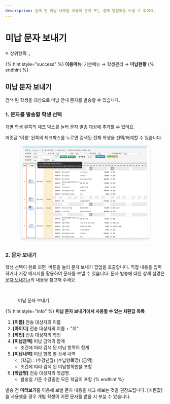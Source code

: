 ```yaml
---
description: 검색 된 미납 내역을 이용해 문자 또는 결제 알림톡을 보낼 수 있어요.
---
```


# 미납 문자 보내기

↖ 상위항목: [.](./ "mention")

{% hint style="success" %}
**이용메뉴**: 기본메뉴 → 학생관리 → **미납현황**
{% endhint %}

## 미납 문자 보내기

검색 된 학생을 대상으로 미납 안내 문자를 발송할 수 있습니다.

### 1. 문자를 발송할 학생 선택

개별 학생 왼쪽의 체크 박스를 눌러 문자 발송 대상에 추가할 수 있어요.

머릿글 '이름' 왼쪽의 체크박스를 누르면 검색된 전체 학생을 선택/해제할 수 있습니다.

<figure><img src="../../.gitbook/assets/image (1) (1) (1) (1) (1) (1).png" alt=""><figcaption></figcaption></figure>

### 2. 문자 보내기

학생 선택이 완료 되면 <img src="../../.gitbook/assets/btn_선택학생SMS.png" alt="" data-size="line"> 버튼을 눌러 문자 보내기 팝업을 호출합니다. 직접 내용을 입력하거나 저장 메시지를 활용하여 문자를 보낼 수 있습니다. 문자 발송에 대한 상세 설명은 [문자 보내기↗](broken-reference)의 내용을 참고해 주세요.

<figure><img src="../../.gitbook/assets/미납문자보내기_2.png" alt=""><figcaption><p>미납 문자 보내기</p></figcaption></figure>

{% hint style="info" %}
**미납 문자 보내기에서 사용할 수 있는 치환값 목록**

1. **\[이름]** 전송 대상자의 이름
2. **\[아이디]** 전송 대상자의 이름 + "이"
3. **\[학번]** 전송 대상자의 학번
4. **\[미납금액]** 미납 금액의 합계
   * 조건에 따라 검색 된 미납 항목의 합계
5. **\[미납내역]** 미납 항목 별 상세 내역
   * (학급) : (수강년월) (수납항목명) (금액)&#x20;
   * 조건에 따라 검색 된 미납항목만을 포함
6. **\[학급명]** 전송 대상자의 학급명.&#x20;
   * 발송일 기준 수강중인 모든 학급이 포함
{% endhint %}

발송 전 **미리보기**를 이용해 보낼 문자 내용을 체크 해보는 것을 권장드립니다. \[치환값]을 사용했을 경우 개별 학생이 어떤 문자를 받을 지 보실 수 있습니다.

<figure><img src="../../.gitbook/assets/미납문자보내기_3.png" alt=""><figcaption></figcaption></figure>
